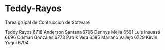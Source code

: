 # Teddy-Rayos
Tarea grupal de Contruccion de Software

 
Teddy Rayos 		  6718 
Anderson Santana 	6796 
Dennys Mejia 		  6591 
Luis Insuasti 		6696 
Cristian Gonzáles 6773 
Patrik Vera 		  6585
Mariano Vallejo		6729
Kevin Yuqui		    6794
